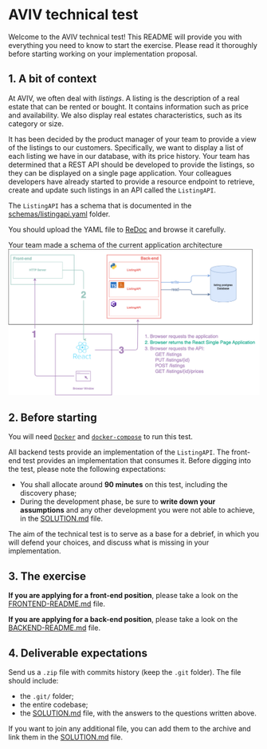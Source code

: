 # AVIV technical test

Welcome to the AVIV technical test! This README will provide you with everything you need to know to start the exercise.
Please read it thoroughly before starting working on your implementation proposal.

## 1. A bit of context

At AVIV, we often deal with _listings_. A listing is the description of a real estate that can be rented or bought. It
contains information such as price and availability. We also display real estates characteristics, such as its category
or size.

It has been decided by the product manager of your team to provide a view of the listings to our customers. Specifically, we want to display
a list of each listing we have in our database, with its price history. Your team has determined that a REST
API should be developed to provide the listings, so they can be displayed on a single page application. Your colleagues developers have
already started to provide a resource endpoint to retrieve, create and update such listings in an API called the
`ListingAPI`.

The `ListingAPI` has a schema that is documented in the [schemas/listingapi.yaml](./schemas/listingapi.yaml) folder.

You should upload the YAML file to [ReDoc](https://redocly.github.io/redoc/) and browse it carefully.

Your team made a schema of the current application architecture
![Application Architecture](./schemas/Aviv-Technical-Test-Architecture.png "Application Architecture")

## 2. Before starting

You will need [`Docker`](https://www.docker.com/) and [`docker-compose`](https://docs.docker.com/compose/) to run this test.

All backend tests provide an implementation of the `ListingAPI`. The front-end test provides an implementation that
consumes it. Before digging into the test, please note the following expectations:

- You shall allocate around **90 minutes** on this test, including the discovery phase;
- During the development phase, be sure to **write down your assumptions** and any other development you were not
  able to achieve, in the [SOLUTION.md](./SOLUTION.md) file.

The aim of the technical test is to serve as a base for a debrief, in which you will defend your choices, and discuss what is
missing in your implementation.

## 3. The exercise

**If you are applying for a front-end position**, please take a look on the [FRONTEND-README.md](./FRONTEND-README.md) file.

**If you are applying for a back-end position**, please take a look on the [BACKEND-README.md](./BACKEND-README.md) file.

## 4. Deliverable expectations

Send us a `.zip` file with commits history (keep the `.git` folder). The file should include:
- the `.git/` folder;
- the entire codebase;
- the [SOLUTION.md](./SOLUTION.md) file, with the answers to the questions written above.

If you want to join any additional file, you can add them to the archive and link them in
the [SOLUTION.md](./SOLUTION.md) file.
